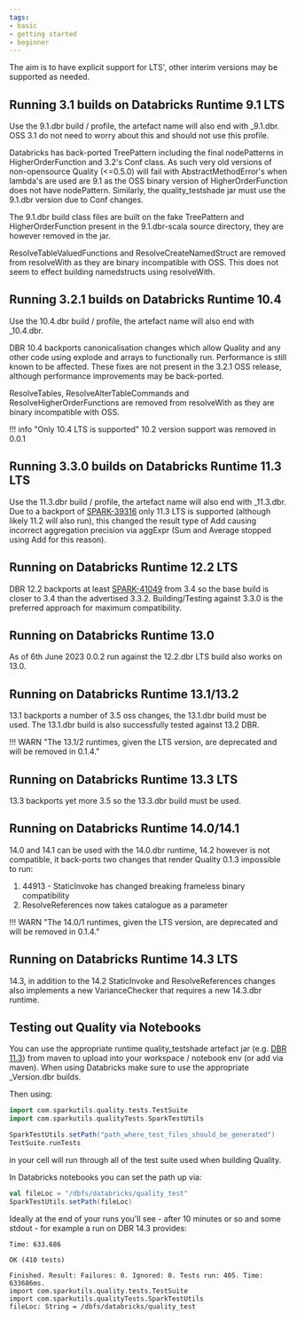 ```yaml
---
tags:
- basic
- getting started
- beginner
---
```


The aim is to have explicit support for LTS', other interim versions may be supported as needed.

## Running 3.1 builds on Databricks Runtime 9.1 LTS

Use the 9.1.dbr build / profile, the artefact name will also end with _9.1.dbr.  OSS 3.1 do not need to worry about this and should not use this profile.

Databricks has back-ported TreePattern including the final nodePatterns in HigherOrderFunction and 3.2's Conf class.  As such very old versions of non-opensource Quality (<=0.5.0) will fail with AbstractMethodError's when lambda's are used are 9.1 as the OSS binary version of HigherOrderFunction does not have nodePattern.  Similarly, the quality_testshade jar must use the 9.1.dbr version due to Conf changes.

The 9.1.dbr build class files are built on the fake TreePattern and HigherOrderFunction present in the 9.1.dbr-scala source directory, they are however removed in the jar.

ResolveTableValuedFunctions and ResolveCreateNamedStruct are removed from resolveWith as they are binary incompatible with OSS.  This does not seem to effect building namedstructs using resolveWith.

## Running 3.2.1 builds on Databricks Runtime 10.4

Use the 10.4.dbr build / profile, the artefact name will also end with _10.4.dbr.

DBR 10.4 backports canonicalisation changes which allow Quality and any other code using explode and arrays to functionally run.  Performance is still known to be affected.  These fixes are not present in the 3.2.1 OSS release, although performance improvements may be back-ported.

ResolveTables, ResolveAlterTableCommands and ResolveHigherOrderFunctions are removed from resolveWith as they are binary incompatible with OSS.

!!! info "Only 10.4 LTS is supported"
    10.2 version support was removed in 0.0.1

## Running 3.3.0 builds on Databricks Runtime 11.3 LTS

Use the 11.3.dbr build / profile, the artefact name will also end with _11.3.dbr.  Due to a backport of [SPARK-39316](https://issues.apache.org/jira/browse/SPARK-39316) only 11.3 LTS is supported (although likely 11.2 will also run), this changed the result type of Add causing incorrect aggregation precision via aggExpr (Sum and Average stopped using Add for this reason).

## Running on Databricks Runtime 12.2 LTS

DBR 12.2 backports at least [SPARK-41049](https://issues.apache.org/jira/browse/SPARK-41049) from 3.4 so the base build is closer to 3.4 than the advertised 3.3.2.  Building/Testing against 3.3.0 is the preferred approach for maximum compatibility. 

## Running on Databricks Runtime 13.0

As of 6th June 2023 0.0.2 run against the 12.2.dbr LTS build also works on 13.0.

## Running on Databricks Runtime 13.1/13.2
  
13.1 backports a number of 3.5 oss changes, the 13.1.dbr build must be used.  The 13.1.dbr build is also successfully tested against 13.2 DBR.    

!!! WARN "The 13.1/2 runtimes, given the LTS version, are deprecated and will be removed in 0.1.4."

## Running on Databricks Runtime 13.3 LTS

13.3 backports yet more 3.5 so the 13.3.dbr build must be used.

## Running on Databricks Runtime 14.0/14.1
  
14.0 and 14.1 can be used with the 14.0.dbr runtime, 14.2 however is not compatible, it back-ports two changes that render Quality 0.1.3 impossible to run:

1. 44913 - StaticInvoke has changed breaking frameless binary compatibility
2. ResolveReferences now takes catalogue as a parameter

!!! WARN "The 14.0/1 runtimes, given the LTS version, are deprecated and will be removed in 0.1.4."

## Running on Databricks Runtime 14.3 LTS

14.3, in addition to the 14.2 StaticInvoke and ResolveReferences changes also implements a new VarianceChecker that requires a new 14.3.dbr runtime.

## Testing out Quality via Notebooks

You can use the appropriate runtime quality_testshade artefact jar (e.g. [DBR 11.3](https://s01.oss.sonatype.org/content/repositories/releases/com/sparkutils/quality_testshade_11.3.dbr_3.3_2.12/)) from maven to upload into your workspace / notebook env (or add via maven).  When using Databricks make sure to use the appropriate _Version.dbr builds.

Then using:

```scala
import com.sparkutils.quality.tests.TestSuite
import com.sparkutils.qualityTests.SparkTestUtils

SparkTestUtils.setPath("path_where_test_files_should_be_generated")
TestSuite.runTests
```

in your cell will run through all of the test suite used when building Quality.

In Databricks notebooks you can set the path up via:

```scala
val fileLoc = "/dbfs/databricks/quality_test"
SparkTestUtils.setPath(fileLoc)
```

Ideally at the end of your runs you'll see - after 10 minutes or so and some stdout - for example a run on DBR 14.3 provides:

```
Time: 633.686

OK (410 tests)

Finished. Result: Failures: 0. Ignored: 0. Tests run: 405. Time: 633686ms.
import com.sparkutils.quality.tests.TestSuite
import com.sparkutils.qualityTests.SparkTestUtils
fileLoc: String = /dbfs/databricks/quality_test
```
